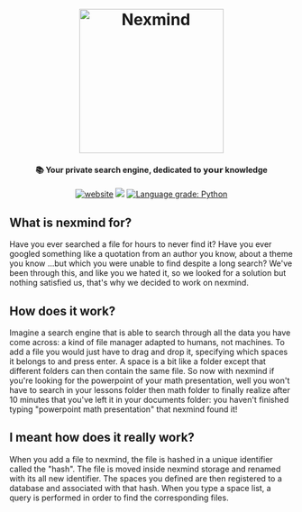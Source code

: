 <h1 align="center">
  <br>
  <img src="https://nexmind.space/logo.svg" alt="Nexmind" width="256">
  <br>
</h1>

<h4 align="center">📚 Your private search engine, dedicated to 𝘆𝗼𝘂𝗿 knowledge</h4>

<p align="center">
  <a href="https://nexmind.space"><img src="https://img.shields.io/website?down_color=lightgrey&down_message=offline&style=flat-square&up_color=green&up_message=online&url=https%3A%2F%2Fnexmind.space%2F" alt="website"></a>
  <a href="https://github.com/nexmind-space/nexmind-client"><img src="https://img.shields.io/website?label=frontend&style=flat-square&up_color=blue&up_message=nexmind-client&url=https%3A%2F%2Fgithub.com%2Fnexmind-space%2Fnexmind-client"></a>
  <a href="https://lgtm.com/projects/g/nexmind-space/nexmind-node/context:python"><img alt="Language grade: Python" src="https://img.shields.io/lgtm/grade/python/g/nexmind-space/nexmind-node.svg?logo=lgtm&style=flat-square"/></a>
</p>

## What is nexmind for?
Have you ever searched a file for hours to never find it? Have you ever googled something like a quotation from an author you know, about a theme you know ...but which you were unable to find despite a long search?
We've been through this, and like you we hated it, so we looked for a solution but nothing satisfied us, that's why we decided to work on nexmind.

## How does it work?
Imagine a search engine that is able to search through all the data you have come across: a kind of file manager adapted to humans, not machines. To add a file you would just have to drag and drop it, specifying which spaces it belongs to and press enter. A space is a bit like a folder except that different folders can then contain the same file.
So now with nexmind if you're looking for the powerpoint of your math presentation, well you won't have to search in your lessons folder then math folder to finally realize after 10 minutes that you've left it in your documents folder: you haven't finished typing "powerpoint math presentation" that nexmind found it!

## I meant how does it **really** work?
When you add a file to nexmind, the file is hashed in a unique identifier called the "hash". The file is moved inside nexmind storage and renamed with its all new identifier. The spaces you defined are then registered to a database and associated with that hash. When you type a space list, a query is performed in order to find the corresponding files.
